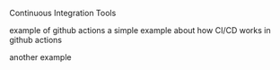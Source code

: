 Continuous Integration Tools

example of github actions a simple example about how CI/CD works in github actions

another example
